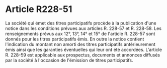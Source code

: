 # Article R228-51

La société qui émet des titres participatifs procède à la publication d'une notice dans les conditions prévues aux articles R. 228-57 et R. 228-58. Les renseignements prévus aux 12°, 13°, 14° et 15° de l'article R. 228-57 sont donnés pour les titres participatifs émis. En outre la notice contient l'indication du montant non amorti des titres participatifs antérieurement émis ainsi que les garanties éventuelles qui leur ont été accordées.   L'article R. 228-59 est applicable aux prospectus, documents et annonces diffusés par la société à l'occasion de l'émission de titres participatifs.